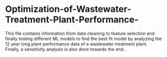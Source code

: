 # Optimization-of-Wastewater-Treatment-Plant-Performance-
This file contains information from data cleaning to feature selection and finally testing different ML models to find the best fit model by analyzing the 12 year long plant performance data of a wastewater treatment plant. Finally, a sensitivity analysis is also done towards the end..
